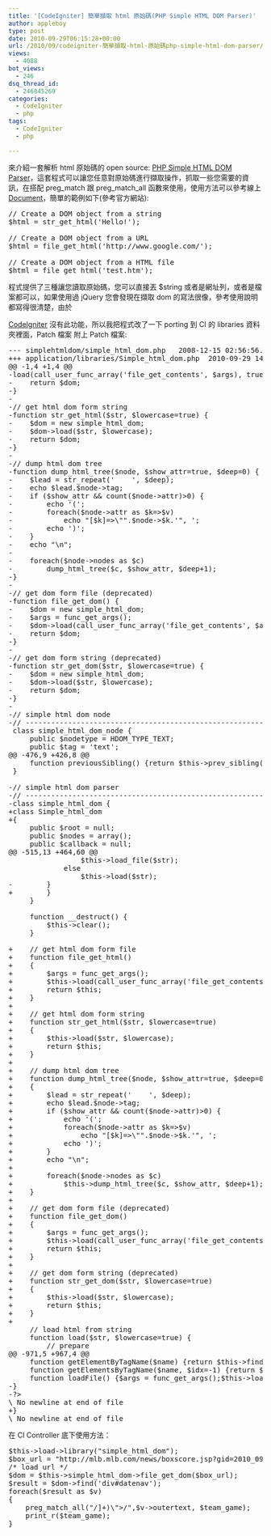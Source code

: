 ```yaml
---
title: '[CodeIgniter] 簡單擷取 html 原始碼(PHP Simple HTML DOM Parser)'
author: appleboy
type: post
date: 2010-09-29T06:15:28+00:00
url: /2010/09/codeigniter-簡單擷取-html-原始碼php-simple-html-dom-parser/
views:
  - 4088
bot_views:
  - 246
dsq_thread_id:
  - 246845269
categories:
  - CodeIgniter
  - php
tags:
  - CodeIgniter
  - php

---
```

來介紹一套解析 html 原始碼的 open source: [PHP Simple HTML DOM Parser][1]，這套程式可以讓您任意對原始碼進行擷取操作，抓取一些您需要的資訊，在搭配 preg\_match 跟 preg\_match_all 函數來使用，使用方法可以參考線上 [Document][2]，簡單的範例如下(參考官方網站): 

<pre class="brush: php; title: ; notranslate" title="">// Create a DOM object from a string
$html = str_get_html('Hello!');

// Create a DOM object from a URL
$html = file_get_html('http://www.google.com/');

// Create a DOM object from a HTML file
$html = file_get_html('test.htm');</pre> 程式提供了三種讓您讀取原始碼，您可以直接丟 $string 或者是網址列，或者是檔案都可以，如果使用過 jQuery 您會發現在擷取 dom 的寫法很像，參考使用說明都寫得很清楚，由於 

[CodeIgniter][3] 沒有此功能，所以我把程式改了一下 porting 到 CI 的 libraries 資料夾裡面，Patch 檔案 <!--more--> 附上 Patch 檔案: 

<pre class="brush: bash; title: ; notranslate" title="">--- simplehtmldom/simple_html_dom.php   2008-12-15 02:56:56.000000000 +0800
+++ application/libraries/Simple_html_dom.php  2010-09-29 14:09:11.000000000 +0800
@@ -1,4 +1,4 @@
-<?php
+<?php if ( ! defined('BASEPATH')) exit('No direct script access allowed');
 /*******************************************************************************
 Version: 1.11 ($Rev: 175 $)
 Website: http://sourceforge.net/projects/simplehtmldom/
@@ -30,56 +30,6 @@
 define('HDOM_INFO_OUTER',   6);
 define('HDOM_INFO_ENDSPACE',7);

-// helper functions
-// -----------------------------------------------------------------------------
-// get html dom form file
-function file_get_html() {
-    $dom = new simple_html_dom;
-    $args = func_get_args();
-    $dom->load(call_user_func_array('file_get_contents', $args), true);
-    return $dom;
-}
-
-// get html dom form string
-function str_get_html($str, $lowercase=true) {
-    $dom = new simple_html_dom;
-    $dom->load($str, $lowercase);
-    return $dom;
-}
-
-// dump html dom tree
-function dump_html_tree($node, $show_attr=true, $deep=0) {
-    $lead = str_repeat('    ', $deep);
-    echo $lead.$node->tag;
-    if ($show_attr && count($node->attr)>0) {
-        echo '(';
-        foreach($node->attr as $k=>$v)
-            echo "[$k]=>\"".$node->$k.'", ';
-        echo ')';
-    }
-    echo "\n";
-
-    foreach($node->nodes as $c)
-        dump_html_tree($c, $show_attr, $deep+1);
-}
-
-// get dom form file (deprecated)
-function file_get_dom() {
-    $dom = new simple_html_dom;
-    $args = func_get_args();
-    $dom->load(call_user_func_array('file_get_contents', $args), true);
-    return $dom;
-}
-
-// get dom form string (deprecated)
-function str_get_dom($str, $lowercase=true) {
-    $dom = new simple_html_dom;
-    $dom->load($str, $lowercase);
-    return $dom;
-}
-
-// simple html dom node
-// -----------------------------------------------------------------------------
 class simple_html_dom_node {
     public $nodetype = HDOM_TYPE_TEXT;
     public $tag = 'text';
@@ -476,9 +426,8 @@
     function previousSibling() {return $this->prev_sibling();}
 }

-// simple html dom parser
-// -----------------------------------------------------------------------------
-class simple_html_dom {
+class Simple_html_dom
+{
     public $root = null;
     public $nodes = array();
     public $callback = null;
@@ -515,13 +464,60 @@
                 $this->load_file($str);
             else
                 $this->load($str);
-        }
+        }
     }

     function __destruct() {
         $this->clear();
     }

+    // get html dom form file
+    function file_get_html()
+    {
+        $args = func_get_args();
+        $this->load(call_user_func_array('file_get_contents', $args), true);
+        return $this;
+    }
+
+    // get html dom form string
+    function str_get_html($str, $lowercase=true)
+    {
+        $this->load($str, $lowercase);
+        return $this;
+    }
+
+    // dump html dom tree
+    function dump_html_tree($node, $show_attr=true, $deep=0)
+    {
+        $lead = str_repeat('    ', $deep);
+        echo $lead.$node->tag;
+        if ($show_attr && count($node->attr)>0) {
+            echo '(';
+            foreach($node->attr as $k=>$v)
+                echo "[$k]=>\"".$node->$k.'", ';
+            echo ')';
+        }
+        echo "\n";
+
+        foreach($node->nodes as $c)
+            $this->dump_html_tree($c, $show_attr, $deep+1);
+    }
+
+    // get dom form file (deprecated)
+    function file_get_dom()
+    {
+        $args = func_get_args();
+        $this->load(call_user_func_array('file_get_contents', $args), true);
+        return $this;
+    }
+
+    // get dom form string (deprecated)
+    function str_get_dom($str, $lowercase=true)
+    {
+        $this->load($str, $lowercase);
+        return $this;
+    }
+
     // load html from string
     function load($str, $lowercase=true) {
         // prepare
@@ -971,5 +967,4 @@
     function getElementByTagName($name) {return $this->find($name, 0);}
     function getElementsByTagName($name, $idx=-1) {return $this->find($name, $idx);}
     function loadFile() {$args = func_get_args();$this->load(call_user_func_array('file_get_contents', $args), true);}
-}
-?>
\ No newline at end of file
+}
\ No newline at end of file
</pre> 在 CI Controller 底下使用方法： 

<pre class="brush: php; title: ; notranslate" title="">$this->load->library("simple_html_dom");
$box_url = "http://mlb.mlb.com/news/boxscore.jsp?gid=2010_09_28_phimlb_wasmlb_1";
/* load url */
$dom = $this->simple_html_dom->file_get_dom($box_url);
$result = $dom->find('div#datenav');
foreach($result as $v)
{
    preg_match_all("/<option\s+value=\"([^>]+)\">/",$v->outertext, $team_game);
    print_r($team_game);
}</pre>

 [1]: http://simplehtmldom.sourceforge.net/
 [2]: http://simplehtmldom.sourceforge.net/manual.htm
 [3]: http://codeigniter.com